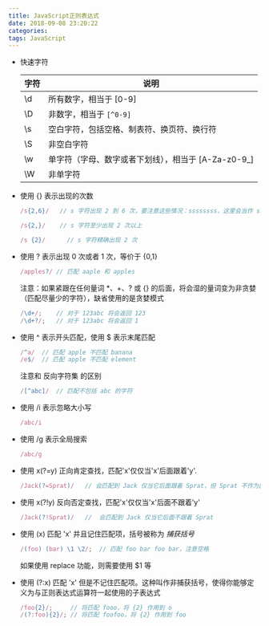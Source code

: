 ```yaml
---
title: JavaScript正则表达式
date: 2018-09-08 23:20:22
categories:
tags: JavaScript
---
```


* 快速字符

  | 字符 | 说明                                                |
  | ---- | --------------------------------------------------- |
  | \d   | 所有数字，相当于 [0-9]                              |
  | \D   | 非数字，相当于 ``[^0-9]``                           |
  | \s   | 空白字符，包括空格、制表符、换页符、换行符          |
  | \S   | 非空白字符                                          |
  | \w   | 单字符（字母、数字或者下划线），相当于 [A-Za-z0-9_] |
  | \W   | 非单字符                                            |

* 使用 {} 表示出现的次数

  ``` javascript
  /s{2,6}/   // s 字符出现 2 到 6 次，要注意这些情况：ssssssss，这里会当作 ssssss ss，而匹配成功
  ```

  ``` javascript
  /s{2,}/    // s 字符至少出现 2 次以上
  ```

  ``` javascript
  /s {2}/	   // s 字符精确出现 2 次
  ```

* 使用 ? 表示出现 0 次或者 1 次，等价于 {0,1}

  ``` javascript
  /apples?/	// 匹配 aaple 和 apples
  ```

  注意：如果紧跟在任何量词 *、+、? 或 {} 的后面，将会湿的量词变为非贪婪（匹配尽量少的字符），缺省使用的是贪婪模式

  ``` javascript
  /\d+/;	// 对于 123abc 将会返回 123
  /\d+?/;	// 对于 123abc 将会返回 1
  ```

* 使用 ^ 表示开头匹配，使用 $ 表示末尾匹配

  ``` javascript
  /^a/	// 匹配 apple 不匹配 banana
  /e$/	// 匹配 apple 不匹配 element
  ```

  注意和 反向字符集 的区别

  ``` javascript
  /[^abc]/	// 匹配不包括 abc 的字符
  ```

* 使用 /i 表示忽略大小写

  ``` javascript
  /abc/i
  ```

* 使用 /g 表示全局搜索

  ``` javascript
  /abc/g
  ```

* 使用 x(?=y) 正向肯定查找，匹配'x'仅仅当'x'后面跟着'y'.

  ``` javascript
  /Jack(?=Sprat)/	// 会匹配到 Jack 仅当它后面跟着 Sprat，但 Sprat 不作为匹配项返回
  ```

* 使用 x(?!y) 反向否定查找，匹配'x'仅仅当'x'后面不跟着'y'

  ``` javascript
  /Jack(?!Sprat)/	//	会匹配到 Jack 仅当它后面不跟着 Sprat
  ```

* 使用 (x) 匹配 'x' 并且记住匹配项，括号被称为 *捕获括号*

  ``` javascript
  /(foo) (bar) \1 \2/;	// 匹配 foo bar foo bar，注意空格
  ```

  如果使用 replace 功能，则需要使用 $1 等

* 使用 (?:x) 匹配 'x' 但是不记住匹配项。这种叫作非捕获括号，使得你能够定义为与正则表达式运算符一起使用的子表达式

  ``` javascript
  /foo{2}/;		// 将匹配 fooo，将 {2} 作用到 o
  /(?:foo){2}/;	// 将匹配 foofoo，将 {2} 作用到 foo
  ```